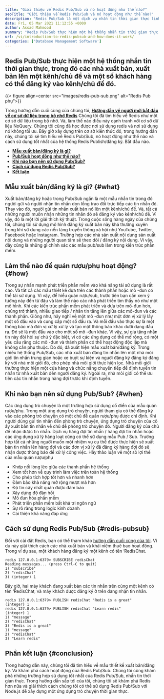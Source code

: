 ```yaml
---
title: "Giới thiệu về Redis Pub/Sub và nó hoạt động như thế nào?" 
seoTitle: "Giới thiệu về Redis Pub/Sub và nó hoạt động như thế nào?" 
description: "Redis Pub/Sub là một dịch vụ nhắn tin thời gian thực linh hoạt, đáng tin cậy cho các ứng dụng độc lập để xuất bản và đăng ký các sự kiện không đồng bộ." 
date: Fri, 05 Mar 2021 11:12:55 +0000
author: Assad Mahmood
summary: "Redis Pub/Sub thực hiện một hệ thống nhắn tin thời gian thực, trong đó các nhà xuất bản, xuất bản lên một kênh/chủ đề và một số khách hàng có thể đăng ký vào kênh/chủ đề đó." 
url: /vi/introduction-to-redis-pubsub-and-how-does-it-work/
categories: ['Database Management Software']
---
```


## Redis Pub/Sub thực hiện một hệ thống nhắn tin thời gian thực, trong đó các nhà xuất bản, xuất bản lên một kênh/chủ đề và một số khách hàng có thể đăng ký vào kênh/chủ đề đó.

{{< figure align=center src="images/redis-pub-sub.png" alt="Redis Pub phụ">}}

Trong hướng dẫn cuối cùng của chúng tôi, **[Hướng dẫn về người mới bắt đầu về cơ sở dữ liệu trong bộ nhớ Redis][1]** Chúng tôi đã tìm hiểu về Redis như một cơ sở dữ liệu trong bộ nhớ. Và, làm thế nào điều này cạnh tranh với cơ sở dữ liệu NoQuery. Chúng tôi cũng đã học được nơi sử dụng redis và nơi sử dụng nó không tối ưu. Bây giờ xây dựng trên cơ sở kiến ​​thức đó, trong hướng dẫn này, chúng tôi sẽ tìm hiểu về Redis Pub/Sub, nó hoạt động như thế nào và cách sử dụng tốt nhất của hệ thống Redis Publish/đăng ký. Bắt đầu nào.
* **[Mẫu xuất bản/đăng ký là gì?][2]** 
* **[Pub/Sub hoạt động như thế nào?][3]** 
* **[Khi nào bạn nên sử dụng Pub/Sub?][4]** 
* **[Cách sử dụng Redis Pub/Sub?][5]** 
* **[Kết luận][6]** 

## Mẫu xuất bản/đăng ký là gì? {#what}

Xuất bản/đăng ký hoặc trong Pub/Sub ngắn là một mẫu nhắn tin trong đó người gửi và người nhận tin nhắn don lồng trao đổi trực tiếp các tin nhắn đó. Thay vào đó, người gửi tin nhắn xuất bản nó lên một kênh/chủ đề. Và, tất cả những người muốn nhận những tin nhắn đó sẽ đăng ký vào kênh/chủ đề. Vì vậy, đó là một lời giải thích kỹ thuật. Trong cuộc sống hàng ngày của chúng tôi, chúng tôi sử dụng mô hình đăng ký xuất bản này khá thường xuyên trong khi sử dụng các nền tảng truyền thông xã hội như YouTube, Twitter, Facebook hoặc Instagram. Trường hợp các nhà sản xuất nội dung sản xuất nội dung và những người quan tâm sẽ theo dõi / đăng ký nội dung. Vì vậy, đây cũng là những gì chính xác các mẫu pub/sub làm trong kiến ​​trúc phần mềm.

## Làm thế nào để quán rượu/phụ hoạt động? {#how}

Trong sự nhấn mạnh phát triển phần mềm vào khả năng tái sử dụng là rất cao. Và tất cả các mẫu thiết kế dựa trên các thành phần hoặc mô -đun có thể tái sử dụng. Vì vậy, để hiểu quán rượu/sub, trước tiên bạn cần xem ý tưởng này đến từ đâu và làm thế nào các nhà phát triển tìm thấy nó như một mô hình.
Khi các kiến ​​trúc phần mềm phát triển và dựa trên mô-đun hơn, chúng trở thành, nhiều giao tiếp / nhắn tin tăng lên giữa các mô-đun và các thành phần. Giống như, hãy nghĩ về một mô -đun như một đơn vị xử lý lấy một số đầu vào và cung cấp một số đầu ra. Và mỗi đầu vào thực sự là một thông báo mà đơn vị xử lý xử lý và tạo một thông báo khác dưới dạng đầu ra. Đó sẽ là một đầu vào cho một số mô -đun khác. Vì vậy, sự gia tăng nhắn tin này đòi hỏi sự chú ý đặc biệt, vì có các ứng dụng có thể mở rộng, có một yêu cầu rằng các mô -đun và thành phần có thể hoạt động độc lập mà không cần phụ thuộc. Do đó, đã xuất hiện mẫu xuất bản/đăng ký.
Trong nhiều hệ thống Pub/Sub, các nhà xuất bản đăng tin nhắn lên một nhà môi giới tin nhắn trung gian hoặc xe buýt sự kiện và người đăng ký đăng ký đăng ký với nhà môi giới đó, cho phép nhà môi giới thực hiện lọc. Nhà môi giới thường thực hiện một cửa hàng và chức năng chuyển tiếp để định tuyến tin nhắn từ nhà xuất bản đến người đăng ký. Ngoài ra, nhà môi giới có thể ưu tiên các tin nhắn trong hàng đợi trước khi định tuyến.

## **Khi nào bạn nên sử dụng Pub/Sub?** {#when}

Các ứng dụng trò chuyện là một trường hợp sử dụng cổ điển của mẫu quán rượu/phụ. Trong một ứng dụng trò chuyện, người tham gia có thể đăng ký vào các phòng trò chuyện có một chủ đề quán rượu/phụ được chỉ định. Khi người dùng gửi tin nhắn đến phòng trò chuyện, ứng dụng trò chuyện của cô ấy xuất bản tin nhắn về chủ đề phòng trò chuyện đó. Người đăng ký của chủ đề nhận được tin nhắn.
Dịch vụ hàng đợi tin nhắn / hàng đợi tin nhắn hoặc các ứng dụng xử lý hàng loạt cũng có thể sử dụng mẫu Pub / Sub. Trường hợp tất cả những người muốn một nhiệm vụ cụ thể được thực hiện sẽ xuất bản tin nhắn lên hàng đợi và các đơn vị xử lý đã đăng ký hàng đợi đó sẽ nhận được thông báo để xử lý công việc.
Hãy thảo luận về một số lợi thế của mẫu quán rượu/phụ
  * Khớp nối lỏng lẻo giữa các thành phần hệ thống
  * Xem tốt hơn về quy trình làm việc trên toàn hệ thống
  * Cho phép tích hợp tốt hơn và nhanh hơn
  * Đảm bảo khả năng mở rộng mượt mà hơn
  * Độ tin cậy nhất quán được đảm bảo
  * Xây dựng độ đàn hồi
  * Mô đun hóa phần mềm
  * Phát triển phần mềm bất khả tri ngôn ngữ
  * Sự rõ ràng trong logic kinh doanh
  * Cải thiện khả năng đáp ứng

## Cách sử dụng Redis Pub/Sub {#redis-pubsub}

Đối với cài đặt Redis, bạn có thể tham khảo [hướng dẫn cuối cùng của tôi][1]. Ví dụ này giải thích cách các nhà xuất bản và khái niệm thuê bao hoạt động. Trong ví dụ sau, một khách hàng đăng ký một kênh có tên ‘RedisChat.
```
redis 127.0.0.1:6379> SUBSCRIBE redisChat  
Reading messages... (press Ctrl-C to quit) 
1) "subscribe" 
2) "redisChat" 
3) (integer) 1 
```
Bây giờ, hai máy khách đang xuất bản các tin nhắn trên cùng một kênh có tên ‘RedisChat, và máy khách được đăng ký ở trên đang nhận tin nhắn.
```
redis 127.0.0.1:6379> PUBLISH redisChat "Redis is a great"  
(integer) 1  
redis 127.0.0.1:6379> PUBLISH redisChat "Learn redis"  
(integer) 1   
1) "message" 
2) "redisChat" 
3) "Redis is a great" 
1) "message" 
2) "redisChat" 
3) "Learn redis" 

```

## Phần kết luận {#conclusion}

Trong hướng dẫn này, chúng tôi đã tìm hiểu về mẫu thiết kế xuất bản/đăng ký. Và khám phá cách hoạt động của Redis Pub/Sub. Chúng tôi cũng khám phá những trường hợp sử dụng tốt nhất của Redis Pub/Sub, nhắn tin thời gian thực. Trong hướng dẫn sắp tới của tôi, chúng tôi sẽ khám phá Redis hơn nữa và giải thích cách chúng tôi có thể sử dụng Redis Pub/Sub với Node.js để xây dựng một ứng dụng trò chuyện thời gian thực.



[1]: https://blog.containerize.com/database-management-software/a-beginners-guide-to-redis-in-memory-database/
[2]: #what
[3]: #how
[4]: #when
[5]: #redis-pubsub
[6]: #conclusion
